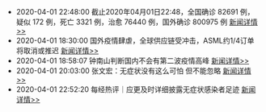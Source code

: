 - 2020-04-01 22:48:00  截止2020年04月01日22:48，全国确诊 82691 例，疑似 172 例，死亡 3321 例，治愈 76440 例，国外确诊 800975 例  [新闻详情>>](https://github.com/AlbertGithubHome/ChineseVictory/blob/master/PneumoniaMap/20200401224800.jpg)
- 2020-04-01 18:30:00  国外疫情肆虐，全球供应链受冲击，ASML约1/4订单将取消或推迟  [新闻详情>>](https://3g.163.com/news/article_cambrian/F9591M090511D2P7.html?isFromOtherWeb=true)
- 2020-04-01 18:58:07  钟南山判断国内不会有第二波疫情高峰  [新闻详情>>](http://news.ifeng.com/c/7vJxix7Wf7Q)
- 2020-04-01 20:03:00  张文宏：无症状没有这么可怕 但不能忽略  [新闻详情>>](http://news.sina.com.cn/o/2020-04-01/doc-iimxyqwa4560121.shtml)
- 2020-04-01 22:52:20  每经热评｜应更及时详细披露无症状感染者足迹  [新闻详情>>](http://finance.ifeng.com/c/7vKEKSktoB6)
